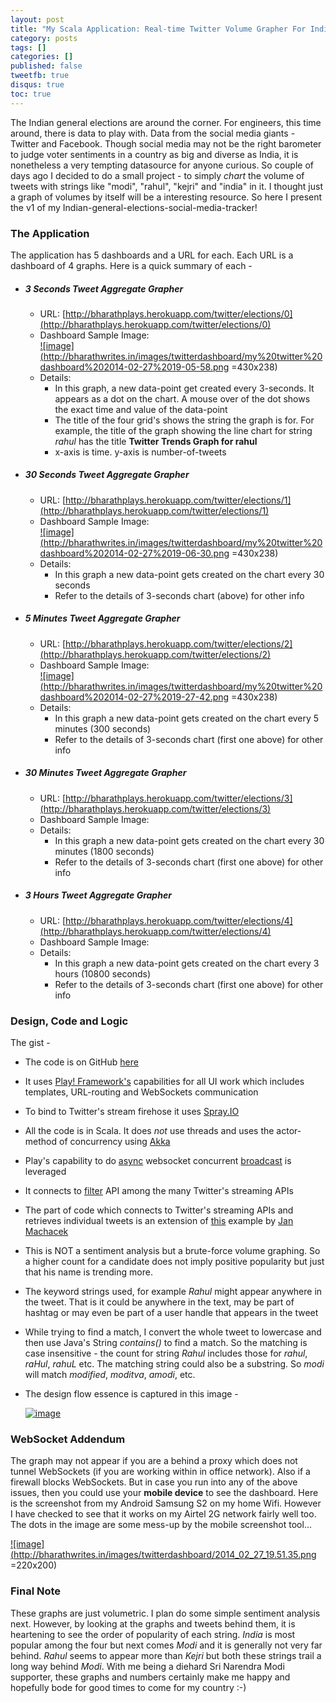 ```yaml
---
layout: post
title: "My Scala Application: Real-time Twitter Volume Grapher For Indian Elections 2014"
category: posts
tags: []
categories: []
published: false
tweetfb: true
disqus: true
toc: true
---
```


The Indian general elections are around the corner. For engineers, this time around, there is data to play with. Data from the social media giants - Twitter and Facebook. Though social media may not be the right barometer to judge voter sentiments in a country as big and diverse as India, it is nonetheless a very tempting datasource for anyone curious. So couple of days ago I decided to do a small project - to simply *chart* the volume of tweets with strings like "modi", "rahul", "kejri" and "india" in it. I thought just a graph of volumes by itself will be a interesting resource. So here I present the v1 of my Indian-general-elections-social-media-tracker!

### The Application
The application has 5 dashboards and a URL for each. Each URL is a dashboard of 4 graphs. Here is a quick summary of each - 

* ##### 3 Seconds Tweet Aggregate Grapher  
  * URL: [http://bharathplays.herokuapp.com/twitter/elections/0](http://bharathplays.herokuapp.com/twitter/elections/0)
  * Dashboard Sample Image:   
       <a href="http://bharathwrites.in/images/twitterdashboard/my%20twitter%20dashboard%202014-02-27%2019-05-58.png">![image](http://bharathwrites.in/images/twitterdashboard/my%20twitter%20dashboard%202014-02-27%2019-05-58.png =430x238)</a>
  * Details: 
    * In this graph, a new data-point get created every 3-seconds. It appears as a dot on the chart. A mouse over of the dot shows the exact time and value of the data-point
    * The title of the four grid's shows the string the graph is for. For example, the title of the graph showing the line chart for string *rahul* has the title **Twitter Trends Graph for rahul**
    * x-axis is time. y-axis is number-of-tweets
  
* ##### 30 Seconds Tweet Aggregate Grapher
  * URL: [http://bharathplays.herokuapp.com/twitter/elections/1](http://bharathplays.herokuapp.com/twitter/elections/1)
  * Dashboard Sample Image:   
       <a href="http://bharathwrites.in/images/twitterdashboard/my%20twitter%20dashboard%202014-02-27%2019-06-30.png">![image](http://bharathwrites.in/images/twitterdashboard/my%20twitter%20dashboard%202014-02-27%2019-06-30.png =430x238)</a>
  * Details: 
    * In this graph a new data-point gets created on the chart every 30 seconds
    * Refer to the details of 3-seconds chart (above) for other info
  
* ##### 5 Minutes Tweet Aggregate Grapher
  * URL: [http://bharathplays.herokuapp.com/twitter/elections/2](http://bharathplays.herokuapp.com/twitter/elections/2)
  * Dashboard Sample Image:   
       <a href="http://bharathwrites.in/images/twitterdashboard/my%20twitter%20dashboard%202014-02-27%2019-27-42.png">![image](http://bharathwrites.in/images/twitterdashboard/my%20twitter%20dashboard%202014-02-27%2019-27-42.png =430x238)</a>
  * Details: 
    * In this graph a new data-point gets created on the chart every 5 minutes (300 seconds)
    * Refer to the details of 3-seconds chart (first one above) for other info
  
* ##### 30 Minutes Tweet Aggregate Grapher
  * URL: [http://bharathplays.herokuapp.com/twitter/elections/3](http://bharathplays.herokuapp.com/twitter/elections/3)
  * Dashboard Sample Image:
  * Details: 
    * In this graph a new data-point gets created on the chart every 30 minutes (1800 seconds)
    * Refer to the details of 3-seconds chart (first one above) for other info
  
* ##### 3 Hours Tweet Aggregate Grapher
  * URL: [http://bharathplays.herokuapp.com/twitter/elections/4](http://bharathplays.herokuapp.com/twitter/elections/4)
  * Dashboard Sample Image:
  * Details: 
    * In this graph a new data-point gets created on the chart every 3 hours (10800 seconds)
    * Refer to the details of 3-seconds chart (first one above) for other info

### Design, Code and Logic
The gist - 

* The code is on GitHub [here](https://github.com/bharath12345/playing)
* It uses [Play! Framework's](http://www.playframework.com/) capabilities for all UI work which includes templates, URL-routing and WebSockets communication
* To bind to Twitter's stream firehose it uses [Spray.IO](http://spray.io/)
* All the code is in Scala. It does *not* use threads and uses the actor-method of concurrency using [Akka](http://akka.io/)
* Play's capability to do [async](http://www.playframework.com/documentation/2.2.x/api/scala/index.html#play.api.mvc.WebSocket$) websocket concurrent [broadcast](http://www.playframework.com/documentation/2.2.x/api/scala/index.html#play.api.libs.iteratee.Concurrent$) is leveraged
* It connects to [filter](https://dev.twitter.com/docs/api/1.1/post/statuses/filter) API among the many Twitter's streaming APIs
* The part of code which connects to Twitter's streaming APIs and retrieves individual tweets is an extension of [this](http://www.cakesolutions.net/teamblogs/2013/12/08/streaming-twitter-api-in-akka-and-spray/) example by [Jan Machacek](https://twitter.com/honzam399)
* This is NOT a sentiment analysis but a brute-force volume graphing. So a higher count for a candidate does not imply positive popularity but just that his name is trending more. 
* The keyword strings used, for example *Rahul* might appear anywhere in the tweet. That is it could be anywhere in the text, may be part of hashtag or may even be part of a user handle that appears in the tweet
* While trying to find a match, I convert the whole tweet to lowercase and then use Java's String *contains()* to find a match. So the matching is case insensitive - the count for string *Rahul* includes those for *rahul*, *raHul*, *rahuL* etc. The matching string could also be a substring. So *modi* will match *modified*, *moditva*, *amodi*, etc.
* The design flow essence is captured in this image - 

    <a href="http://bharathwrites.in/images/twitterdashboard/algo.png">![image](http://bharathwrites.in/images/twitterdashboard/algo.png)</a>


### WebSocket Addendum
The graph may not appear if you are a behind a proxy which does not tunnel WebSockets (if you are working within in office network). Also if a firewall blocks WebSockets. But in case you run into any of the above issues, then you could use your **mobile device** to see the dashboard. Here is the screenshot from my Android Samsung S2 on my home Wifi. However I have checked to see that it works on my Airtel 2G network fairly well too. The dots in the image are some mess-up by the mobile screenshot tool...

   <a href="http://bharathwrites.in/images/twitterdashboard/2014_02_27_19.51.35.png">![image](http://bharathwrites.in/images/twitterdashboard/2014_02_27_19.51.35.png =220x200)</a>

### Final Note
These graphs are just volumetric. I plan do some simple sentiment analysis next. However, by looking at the graphs and tweets behind them, it is heartening to see the order of popularity of each string. *India* is most popular among the four but next comes *Modi* and it is generally not very far behind. *Rahul* seems to appear more than *Kejri* but both these strings trail a long way behind *Modi*. With me being a diehard Sri Narendra Modi supporter, these graphs and numbers certainly make me happy and hopefully bode for good times to come for my country :-) 
